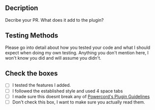 ## Decription
Decribe your PR. What does it add to the plugin?

## Testing Methods
Please go into detail about how you tested your code and what I should expect when doing my own testing. 
Anything you don't mention here, I won't know you did and will assume you didn't. 

## Check the boxes
- [ ] I tested the features I added.
- [ ] I followed the established style and used 4 space tabs
- [ ] I made sure this doesnt break any of [Powercord's Plugin Guidelines](https://github.com/powercord-community/guidelines)
- [ ] Don't check this box, I want to make sure you actually read them.
